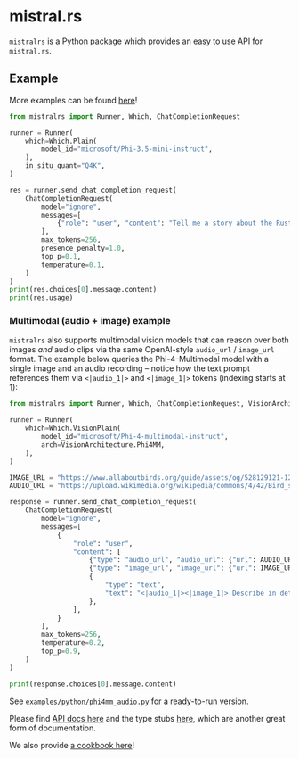 # mistral.rs

`mistralrs` is a Python package which provides an easy to use API for `mistral.rs`. 

## Example
More examples can be found [here](https://github.com/EricLBuehler/mistral.rs/tree/master/examples/python)!

```python
from mistralrs import Runner, Which, ChatCompletionRequest

runner = Runner(
    which=Which.Plain(
        model_id="microsoft/Phi-3.5-mini-instruct",
    ),
    in_situ_quant="Q4K",
)

res = runner.send_chat_completion_request(
    ChatCompletionRequest(
        model="ignore",
        messages=[
            {"role": "user", "content": "Tell me a story about the Rust type system."}
        ],
        max_tokens=256,
        presence_penalty=1.0,
        top_p=0.1,
        temperature=0.1,
    )
)
print(res.choices[0].message.content)
print(res.usage)
```

### Multimodal (audio + image) example

`mistralrs` also supports multimodal vision models that can reason over both
images *and* audio clips via the same OpenAI-style `audio_url` / `image_url`
format. The example below queries the Phi-4-Multimodal model with a single
image and an audio recording – notice how the text prompt references them via
`<|audio_1|>` and `<|image_1|>` tokens (indexing starts at 1):

```python
from mistralrs import Runner, Which, ChatCompletionRequest, VisionArchitecture

runner = Runner(
    which=Which.VisionPlain(
        model_id="microsoft/Phi-4-multimodal-instruct",
        arch=VisionArchitecture.Phi4MM,
    ),
)

IMAGE_URL = "https://www.allaboutbirds.org/guide/assets/og/528129121-1200px.jpg"
AUDIO_URL = "https://upload.wikimedia.org/wikipedia/commons/4/42/Bird_singing.ogg"

response = runner.send_chat_completion_request(
    ChatCompletionRequest(
        model="ignore",
        messages=[
            {
                "role": "user",
                "content": [
                    {"type": "audio_url", "audio_url": {"url": AUDIO_URL}},
                    {"type": "image_url", "image_url": {"url": IMAGE_URL}},
                    {
                        "type": "text",
                        "text": "<|audio_1|><|image_1|> Describe in detail what is happening, referencing both what you hear and what you see.",
                    },
                ],
            }
        ],
        max_tokens=256,
        temperature=0.2,
        top_p=0.9,
    )
)

print(response.choices[0].message.content)
```

See [`examples/python/phi4mm_audio.py`](../examples/python/phi4mm_audio.py) for a ready-to-run version.

Please find [API docs here](API.md) and the type stubs [here](mistralrs.pyi), which are another great form of documentation.

We also provide [a cookbook here](../examples/python/cookbook.ipynb)!
